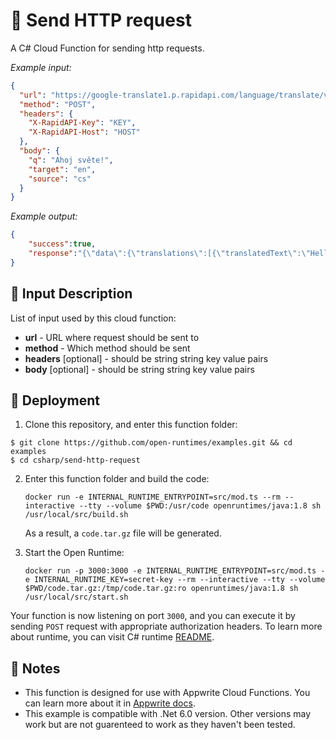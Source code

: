 # 📧 Send HTTP request

A C# Cloud Function for sending http requests.

_Example input:_

```json
{
  "url": "https://google-translate1.p.rapidapi.com/language/translate/v2",
  "method": "POST",
  "headers": {
    "X-RapidAPI-Key": "KEY",
    "X-RapidAPI-Host": "HOST"
  },
  "body": {
    "q": "Ahoj světe!",
    "target": "en",
    "source": "cs"
  }
}
```

_Example output:_

```json
{
    "success":true,
    "response":"{\"data\":{\"translations\":[{\"translatedText\":\"Hello world!\"}]}}"
}
```

## 📝 Input Description

List of input used by this cloud function:

* **url** - URL where request should be sent to 
* **method** - Which method should be sent
* **headers** [optional] - should be string string key value pairs
* **body** [optional] - should be string string key value pairs

## 🚀 Deployment

1. Clone this repository, and enter this function folder:

```
$ git clone https://github.com/open-runtimes/examples.git && cd examples
$ cd csharp/send-http-request
```

2. Enter this function folder and build the code:
   
   ```
   docker run -e INTERNAL_RUNTIME_ENTRYPOINT=src/mod.ts --rm --interactive --tty --volume $PWD:/usr/code openruntimes/java:1.8 sh /usr/local/src/build.sh
   ```
   
   As a result, a `code.tar.gz` file will be generated.

3. Start the Open Runtime:
   
   ```
   docker run -p 3000:3000 -e INTERNAL_RUNTIME_ENTRYPOINT=src/mod.ts -e INTERNAL_RUNTIME_KEY=secret-key --rm --interactive --tty --volume $PWD/code.tar.gz:/tmp/code.tar.gz:ro openruntimes/java:1.8 sh /usr/local/src/start.sh
   ```

Your function is now listening on port `3000`, and you can execute it by sending `POST` request with appropriate authorization headers. To learn more about runtime, you can visit C# runtime [README](https://github.com/open-runtimes/open-runtimes/tree/main/runtimes/dotnet-6.0).

## 📝 Notes

- This function is designed for use with Appwrite Cloud Functions. You can learn more about it in [Appwrite docs](https://appwrite.io/docs/functions).
- This example is compatible with .Net 6.0 version. Other versions may work but are not guarenteed to work as they haven't been tested.